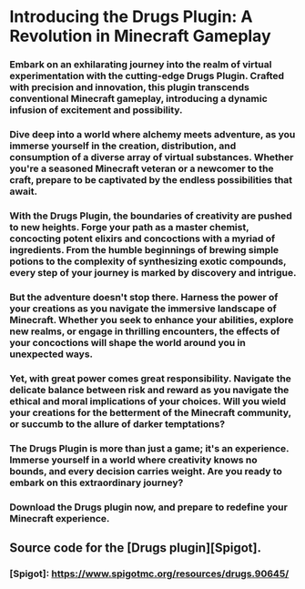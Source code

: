 # Introducing the Drugs Plugin: A Revolution in Minecraft Gameplay

### Embark on an exhilarating journey into the realm of virtual experimentation with the cutting-edge Drugs Plugin. Crafted with precision and innovation, this plugin transcends conventional Minecraft gameplay, introducing a dynamic infusion of excitement and possibility.

### Dive deep into a world where alchemy meets adventure, as you immerse yourself in the creation, distribution, and consumption of a diverse array of virtual substances. Whether you're a seasoned Minecraft veteran or a newcomer to the craft, prepare to be captivated by the endless possibilities that await.

### With the Drugs Plugin, the boundaries of creativity are pushed to new heights. Forge your path as a master chemist, concocting potent elixirs and concoctions with a myriad of ingredients. From the humble beginnings of brewing simple potions to the complexity of synthesizing exotic compounds, every step of your journey is marked by discovery and intrigue.

### But the adventure doesn't stop there. Harness the power of your creations as you navigate the immersive landscape of Minecraft. Whether you seek to enhance your abilities, explore new realms, or engage in thrilling encounters, the effects of your concoctions will shape the world around you in unexpected ways.

### Yet, with great power comes great responsibility. Navigate the delicate balance between risk and reward as you navigate the ethical and moral implications of your choices. Will you wield your creations for the betterment of the Minecraft community, or succumb to the allure of darker temptations?

### The Drugs Plugin is more than just a game; it's an experience. Immerse yourself in a world where creativity knows no bounds, and every decision carries weight. Are you ready to embark on this extraordinary journey?

### Download the Drugs plugin now, and prepare to redefine your Minecraft experience.

## Source code for the [Drugs plugin][Spigot]. 

### [Spigot]: https://www.spigotmc.org/resources/drugs.90645/
